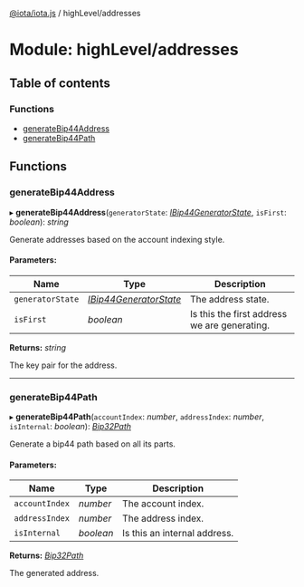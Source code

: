 [@iota/iota.js](../README.md) / highLevel/addresses

# Module: highLevel/addresses

## Table of contents

### Functions

- [generateBip44Address](highlevel_addresses.md#generatebip44address)
- [generateBip44Path](highlevel_addresses.md#generatebip44path)

## Functions

### generateBip44Address

▸ **generateBip44Address**(`generatorState`: [*IBip44GeneratorState*](../interfaces/models/ibip44generatorstate.ibip44generatorstate.md), `isFirst`: *boolean*): *string*

Generate addresses based on the account indexing style.

#### Parameters:

Name | Type | Description |
------ | ------ | ------ |
`generatorState` | [*IBip44GeneratorState*](../interfaces/models/ibip44generatorstate.ibip44generatorstate.md) | The address state.   |
`isFirst` | *boolean* | Is this the first address we are generating.   |

**Returns:** *string*

The key pair for the address.

___

### generateBip44Path

▸ **generateBip44Path**(`accountIndex`: *number*, `addressIndex`: *number*, `isInternal`: *boolean*): [*Bip32Path*](../classes/crypto/bip32path.bip32path.md)

Generate a bip44 path based on all its parts.

#### Parameters:

Name | Type | Description |
------ | ------ | ------ |
`accountIndex` | *number* | The account index.   |
`addressIndex` | *number* | The address index.   |
`isInternal` | *boolean* | Is this an internal address.   |

**Returns:** [*Bip32Path*](../classes/crypto/bip32path.bip32path.md)

The generated address.
